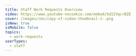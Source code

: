 ```yaml
---
title: Staff Work Requests Overview
video: https://www.youtube-nocookie.com/embed/SdIIVqcrBZE
cover: /images/cms/copy-of-video-thumbnail-1-.png
isNew: true
isMobile: false
topics:
  - work-requests
userTypes:
  - staff
---
```

